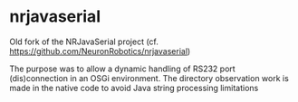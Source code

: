 # nrjavaserial
Old fork of the NRJavaSerial project (cf. https://github.com/NeuronRobotics/nrjavaserial)

The purpose was to allow a dynamic handling of RS232 port (dis)connection in an OSGi environment. The directory observation work is made in the native code to avoid Java string processing limitations 

